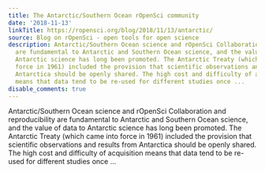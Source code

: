 ```yaml
---
title: The Antarctic/Southern Ocean rOpenSci community
date: '2018-11-13'
linkTitle: https://ropensci.org/blog/2018/11/13/antarctic/
source: Blog on rOpenSci - open tools for open science
description: Antarctic/Southern Ocean science and rOpenSci Collaboration and reproducibility
  are fundamental to Antarctic and Southern Ocean science, and the value of data to
  Antarctic science has long been promoted. The Antarctic Treaty (which came into
  force in 1961) included the provision that scientific observations and results from
  Antarctica should be openly shared. The high cost and difficulty of acquisition
  means that data tend to be re-used for different studies once ...
disable_comments: true
---
```

Antarctic/Southern Ocean science and rOpenSci Collaboration and reproducibility are fundamental to Antarctic and Southern Ocean science, and the value of data to Antarctic science has long been promoted. The Antarctic Treaty (which came into force in 1961) included the provision that scientific observations and results from Antarctica should be openly shared. The high cost and difficulty of acquisition means that data tend to be re-used for different studies once ...